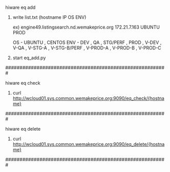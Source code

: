 hiware eq add

1. write list.txt (hostname IP  OS  ENV)

    ex) engine49.listingsearch.nd.wemakeprice.org       172.21.7.163    UBUNTU  PROD

    OS - UBUNTU , CENTOS
    ENV - DEV , QA , STG/PERF , PROD , V-DEV , V-QA , V-STG-A , V-STG-B/PERF , V-PROD-A , V-PROD-B , V-PROD-C

2. start eq_add.py



#########################################################


hiware eq check

1. curl http://wcloud01.sys.common.wemakeprice.org:9090/eq_check/{hostname}


#########################################################


hiware eq delete

1. curl http://wcloud01.sys.common.wemakeprice.org:9090/eq_delete/{hostname}


#########################################################

